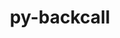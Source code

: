 ---
title: "py-backcall"
layout: cache
categories: [package, develop]
meta: {"compilers": ["oneapi@=2024.2.1"], "num_specs": 6, "num_specs_by_stack": {"e4s-oneapi": 6, "root": 6}, "oss": ["ubuntu22.04"], "platforms": ["linux"], "stacks": ["e4s-oneapi", "root"], "targets": ["x86_64_v3"], "versions": ["0.2.0"]}
spec_details: [{"compiler": "oneapi@=2024.2.1", "hash": "aszputylaizvyfhlt2m2fgsol5wfvkav", "os": "ubuntu22.04", "platform": "linux", "size": "-", "stacks": ["e4s-oneapi", "root"], "target": "x86_64_v3", "variants": ["build_system=python_pip"], "versions": ["0.2.0"]}, {"compiler": "oneapi@=2024.2.1", "hash": "gkynqee4c4jdvjf7d6mgdivqapbpzdcj", "os": "ubuntu22.04", "platform": "linux", "size": "-", "stacks": ["e4s-oneapi", "root"], "target": "x86_64_v3", "variants": ["build_system=python_pip"], "versions": ["0.2.0"]}, {"compiler": "oneapi@=2024.2.1", "hash": "h7hpvhhue2o7lkiayti4ibfbwaqufx2h", "os": "ubuntu22.04", "platform": "linux", "size": "-", "stacks": ["e4s-oneapi", "root"], "target": "x86_64_v3", "variants": ["build_system=python_pip"], "versions": ["0.2.0"]}, {"compiler": "oneapi@=2024.2.1", "hash": "ndgrzc23nk2vkurjvvxhqicwqh3ta6tx", "os": "ubuntu22.04", "platform": "linux", "size": "-", "stacks": ["e4s-oneapi", "root"], "target": "x86_64_v3", "variants": ["build_system=python_pip"], "versions": ["0.2.0"]}, {"compiler": "oneapi@=2024.2.1", "hash": "ph75p4cslhylo2xpidysjfxrlxh4dilw", "os": "ubuntu22.04", "platform": "linux", "size": "-", "stacks": ["e4s-oneapi", "root"], "target": "x86_64_v3", "variants": ["build_system=python_pip"], "versions": ["0.2.0"]}, {"compiler": "oneapi@=2024.2.1", "hash": "xqxpax6njjl44zu4ysfohtmetvbejbz4", "os": "ubuntu22.04", "platform": "linux", "size": "-", "stacks": ["e4s-oneapi", "root"], "target": "x86_64_v3", "variants": ["build_system=python_pip"], "versions": ["0.2.0"]}]
---